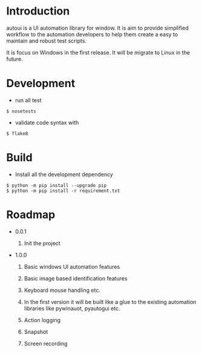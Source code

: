 # Introduction
autoui is a UI automation library for window. It is aim to provide simplified workflow to the automation developers to help them create a easy to maintain and robust test scripts.

It is focus on Windows in the first release. It will be migrate to Linux in the future.

# Development
- run all test
```
$ nosetests
```

- validate code syntax with
```
$ flake8
```

# Build
- Install all the development dependency
```
$ python -m pip install --upgrade pip
$ python -m pip install -r requirement.txt
```


# Roadmap
- 0.0.1
    1. Init the project
- 1.0.0

    1. Basic windows UI automation features
    2. Basic image based identification features
    3. Keyboard mouse handling etc.
    4. In the first version it will be built like a glue to the existing
    automation libraries like pywinauot, pyautogui etc.

    5. Action logging
    6. Snapshot
    7. Screen recording
